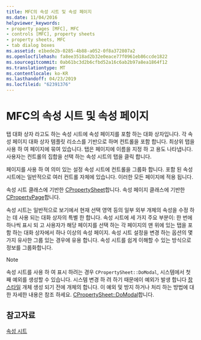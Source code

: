 ```yaml
---
title: MFC의 속성 시트 및 속성 페이지
ms.date: 11/04/2016
helpviewer_keywords:
- property pages [MFC], MFC
- controls [MFC], property sheets
- property sheets, MFC
- tab dialog boxes
ms.assetid: e1bede2b-0285-4b88-a052-0f8a372807a2
ms.openlocfilehash: fa8ee3518ad2b32e0eace77f0961eb86ccde1822
ms.sourcegitcommit: 0ab61bc3d2b6cfbd52a16c6ab2b97a8ea1864f12
ms.translationtype: MT
ms.contentlocale: ko-KR
ms.lasthandoff: 04/23/2019
ms.locfileid: "62391376"
---
```

# <a name="property-sheets-and-property-pages-in-mfc"></a>MFC의 속성 시트 및 속성 페이지

탭 대화 상자 라고도 하는 속성 시트에 속성 페이지를 포함 하는 대화 상자입니다. 각 속성 페이지 대화 상자 템플릿 리소스를 기반으로 하며 컨트롤을 포함 합니다. 최상위 탭을 사용 하 여 페이지에 묶여 있습니다. 탭은 페이지에 이름을 지정 하 고 용도 나타냅니다. 사용자는 컨트롤의 집합을 선택 하는 속성 시트의 탭을 클릭 합니다.

페이지를 사용 하 여 의미 있는 설정 속성 시트에 컨트롤을 그룹화 합니다. 포함 된 속성 시트에는 일반적으로 여러 컨트롤 자체에 있습니다. 이러한 모든 페이지에 적용 됩니다.

속성 시트 클래스에 기반한 [CPropertySheet](../mfc/reference/cpropertysheet-class.md)합니다. 속성 페이지 클래스에 기반한 [CPropertyPage](../mfc/reference/cpropertypage-class.md)합니다.

속성 시트는 일반적으로 보기에서 현재 선택 영역 등의 일부 외부 개체의 속성을 수정 하는 데 사용 되는 대화 상자의 특별 한 합니다. 속성 시트에 세 가지 주요 부분이: 한 번에 하나씩 표시 되 고 사용자가 해당 페이지를 선택 하는 각 페이지의 맨 위에 있는 탭을 포함 하는 대화 상자에서 하나 이상의 속성 페이지. 속성 시트 설정을 변경 하는 옵션의 몇 가지 유사한 그룹 있는 경우에 유용 합니다. 속성 시트를 쉽게 이해할 수 있는 방식으로 정보를 그룹화합니다.

> [!NOTE]
>  속성 시트를 사용 하 여 표시 하려는 경우 `CPropertySheet::DoModal`, 시스템에서 첫째 예외를 생성할 수 있습니다. 시스템 변경 하 려 하기 때문에이 예외가 발생 합니다 [창 스타일](../mfc/reference/styles-used-by-mfc.md#window-styles) 개체 생성 되기 전에 개체의 합니다. 이 예외 및 방지 하거나 처리 하는 방법에 대 한 자세한 내용은 참조 하세요. [CPropertySheet::DoModal](../mfc/reference/cpropertysheet-class.md#domodal)합니다.

## <a name="see-also"></a>참고자료

[속성 시트](../mfc/property-sheets-mfc.md)

